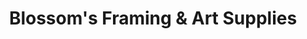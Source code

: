 ---
title: "Blossom's Framing & Art Supplies"
url: /burnaby/blossoms-framing-and-art-supplies/
shop: craft
---